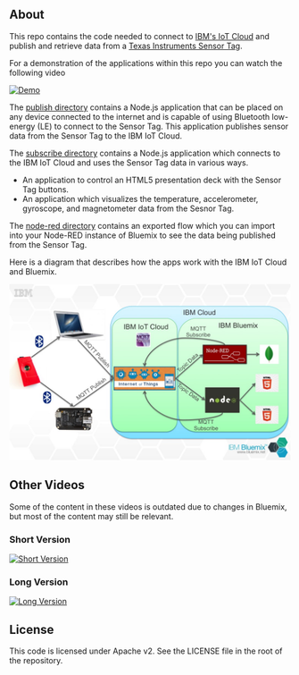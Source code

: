 ## About 
This repo contains the code needed to connect to [IBM's IoT Cloud](https://internetofthings.ibmcloud.com/#/) 
and publish and retrieve data from a [Texas Instruments Sensor Tag](http://www.ti.com/tool/cc2541dk-sensor).

For a demonstration of the applications within this repo you can watch the following video

[![Demo](https://i.ytimg.com/vi/lZuq85EJGWo/0.jpg?time=1415806820552)](http://youtu.be/lZuq85EJGWo)

The [publish directory](https://github.com/IBM-Bluemix/iot-sensor-tag/tree/master/publish) contains a Node.js application 
that can be placed on any device connected to the internet and is capable of using Bluetooth low-energy 
(LE) to connect to the Sensor Tag.  This application publishes sensor data from the Sensor Tag to the IBM IoT Cloud.

The [subscribe directory](https://github.com/IBM-Bluemix/iot-sensor-tag/tree/master/subscribe) contains a 
Node.js application which connects to the IBM IoT Cloud and uses the Sensor Tag data in various ways.  

* An application to control an HTML5 presentation deck with the
Sensor Tag buttons.  
* An application which visualizes the temperature, accelerometer, gyroscope, and magnetometer
data from the Sesnor Tag.

The [node-red directory](https://github.com/IBM-Bluemix/iot-sensor-tag/tree/master/node-red) contains an exported flow 
which you can import into your Node-RED instance of Bluemix to see the data being published from the Sensor Tag.

Here is a diagram that describes how the apps work with the IBM IoT Cloud and Bluemix.

<img src="subscribe/public/sensor-tag.jpg"/>

## Other Videos

Some of the content in these videos is outdated due to changes in Bluemix, but most
of the content may still be relevant.

### Short Version
[![Short Version](https://i1.ytimg.com/vi/UubP2ld5AqE/0.jpg?v=53c552d1)](https://www.youtube.com/watch?v=UubP2ld5AqE)

### Long Version
[![Long Version](https://i1.ytimg.com/vi/u7VulZiGjU0/0.jpg?v=53c552d1)](https://www.youtube.com/watch?v=u7VulZiGjU0)

## License
This code is licensed under Apache v2.  See the LICENSE file in the root of
the repository.